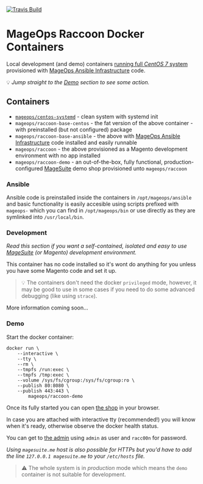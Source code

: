 [![Travis Build](https://img.shields.io/travis/com/mageops/docker-raccoon?label=Docker+Image+Build)](https://travis-ci.com/mageops/docker-raccoon)

# MageOps Raccoon Docker Containers

Local development (and demo) containers
[running full *CentOS 7* system](https://github.com/mageops/docker-centos-systemd)
 provisioned with [MageOps Ansible Infrastructure](https://github.com/mageops/ansible-infrastructure) code.

💡 *Jump straight to the [Demo](#demo) section to see some action.*

## Containers

- [`mageops/centos-systemd`](https://github.com/mageops/docker-centos-systemd) - clean system with systemd init
- `mageops/raccoon-base-centos` - the fat version of the above container - with preinstalled (but not configured) package
- `mageops/raccoon-base-ansible` - the above with [MageOps Ansible Infrastructure](https://github.com/mageops/ansible-infrastructure) code installed and easily runnable
- `mageops/raccoon` - the above provisioned as a Magento development environment with no app installed
- `mageops/raccoon-demo` - an out-of-the-box, fully functional, production-configured [MageSuite](https://magesuite.io) demo shop provisioned unto `mageops/raccoon`

### Ansible

Ansible code is preinstalled inside the containers in `/opt/mageops/ansible`
and basic functionality is easily accesible using scripts prefixed with `mageops-`
which you can find in `/opt/mageops/bin` or use directly as they are symlinked
into `/usr/local/bin`.

### Development

_Read this section if you want a self-contained, isolated and easy to use [MageSuite](https://magesuite.io)
(or Magento) development environment._

This container has no code installed so it's wont do anything for you
unless you have some Magento code and set it up.

> 💡 The containers don't need the docker `privileged` mode, however, it may be good to use
> in some cases if you need to do some advanced debugging (like using `strace`).

More information coming soon...

### Demo

Start the docker container:

```
docker run \
    --interactive \
    --tty \
    --rm \
    --tmpfs /run:exec \
    --tmpfs /tmp:exec \
    --volume /sys/fs/cgroup:/sys/fs/cgroup:ro \
    --publish 80:8080 \
    --publish 443:443 \
        mageops/raccoon-demo
```

Once its fully started you can open [the shop](http://localhost:8080/) in your browser.

In case you are attached with interactive tty (recommended!) you will know
when it's ready, otherwise observe the docker health status.

You can get to [the admin](http://localhost:8080/admin/)
using `admin` as user and `racc00n` for password.

_Using `magesuite.me` host is also possible for HTTPs but you'd have
to add the line `127.0.0.1 magesuite.me` to your `/etc/hosts` file._

> ⚠️ The whole system is in *production* mode which means the `demo` container
> is not suitable for development.